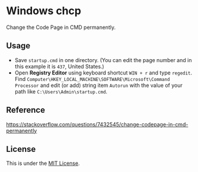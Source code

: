 # Windows chcp
Change the Code Page in CMD permanently.

## Usage
- Save `startup.cmd` in one directory. (You can edit the page number and in this example it is `437`, United States.)
- Open **Registry Editor** using keyboard shortcut `WIN + r` and type `regedit`. Find `Computer\HKEY_LOCAL_MACHINE\SOFTWARE\Microsoft\Command Processor` and edit (or add) string item `Autorun` with the value of your path like `C:\Users\Admin\startup.cmd`.

## Reference
https://stackoverflow.com/questions/7432545/change-codepage-in-cmd-permanently

## License
This is under the [MIT License](LICENSE).